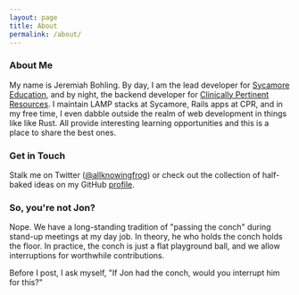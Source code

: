 ```yaml
---
layout: page
title: About
permalink: /about/
---
```


### About Me

My name is Jeremiah Bohling. By day, I am the lead developer for [Sycamore Education](http://sycamoreeducation.com), and by night, the backend developer for [Clinically Pertinent Resources](https://www.cprmedicine.com). I maintain LAMP stacks at Sycamore, Rails apps at CPR, and in my free time, I even dabble outside the realm of web development in things like like Rust. All provide interesting learning opportunities and this is a place to share the best ones.

### Get in Touch

Stalk me on Twitter ([@allknowingfrog](https://twitter.com/allknowingfrog)) or check out the collection of half-baked ideas on my GitHub [profile](https://github.com/allknowingfrog).

### So, you're not Jon?

Nope. We have a long-standing tradition of "passing the conch" during stand-up meetings at my day job. In theory, he who holds the conch holds the floor. In practice, the conch is just a flat playground ball, and we allow interruptions for worthwhile contributions.

Before I post, I ask myself, "If Jon had the conch, would you interrupt him for this?"
